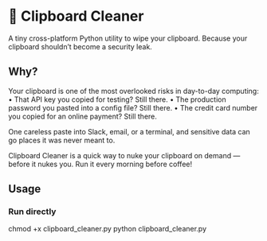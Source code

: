 # 🧹 Clipboard Cleaner

A tiny cross-platform Python utility to wipe your clipboard.
Because your clipboard shouldn’t become a security leak.

## Why?
Your clipboard is one of the most overlooked risks in day-to-day computing:
	•	That API key you copied for testing? Still there.
	•	The production password you pasted into a config file? Still there.
	•	The credit card number you copied for an online payment? Still there.

One careless paste into Slack, email, or a terminal, and sensitive data can go places it was never meant to.

Clipboard Cleaner is a quick way to nuke your clipboard on demand — before it nukes you. Run it every morning before coffee!

## Usage

### Run directly
chmod +x clipboard_cleaner.py
python clipboard_cleaner.py

